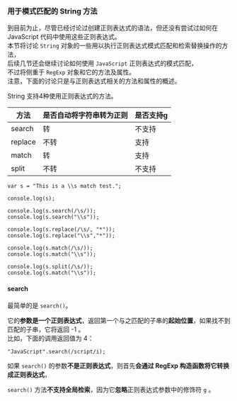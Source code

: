 ### 用于模式匹配的 String 方法

到目前为止，尽管已经讨论过创建正则表达式的语法，但还没有尝试过如何在 JavaScript 代码中使用这些正则表达式。  
本节将讨论 `String` 对象的一些用以执行正则表达式模式匹配和检索替换操作的方法，  
后续几节还会继续讨论如何使用 `JavaScript` 正则表达式的模式匹配，  
不过将侧重于 `RegExp` 对象和它的方法及属性。  
注意，下面的讨论只是与正则表达式相关的方法和属性的概述。

String 支持4种使用正则表达式的方法。

<table>
	<thead>
		<tr><th>方法</th><th>是否自动将字符串转为正则</th><th>是否支持g</th></tr>
	</thead>
	<tbody>
		<tr><td>search</td><td>转</td><td>不支持</td></tr>
		<tr><td>replace</td><td>不转</td><td>支持</td></tr>
		<tr><td>match</td><td>转</td><td>支持</td></tr>
		<tr><td>split</td><td>不转</td><td>不支持</td></tr>
	</tbody>
</table>

	var s = "This is a \\s match test.";
	
	console.log(s);
	
	console.log(s.search(/\s/));
	console.log(s.search("\\s"));
	
	console.log(s.replace(/\s/, "*"));
	console.log(s.replace("\\s","*"));
	
	console.log(s.match(/\s/));
	console.log(s.match("\\s"));
	
	console.log(s.split(/\s/));
	console.log(s.match("\\s"));
	

#### search

最简单的是 `search()`。  

它的**参数是一个正则表达式**，返回第一个与之匹配的子串的**起始位置**，如果找不到匹配的子串，它将返回 -1 。  
比如，下面的调用返回值为 4：

	"JavaScript".search(/script/i);

如果 `search()` 的参数**不是正则表达式**，则首先**会通过 RegExp 构造函数将它转换成正则表达式**，  

`search()` 方法**不支持全局检索**，因为它**忽略**正则表达式参数中的修饰符 `g` 。 


